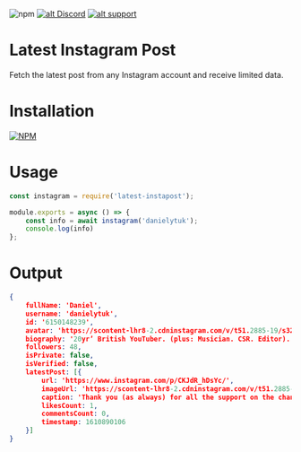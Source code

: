 ![npm](https://img.shields.io/npm/dt/latest-instapost) <a href='http://dytuk.me/discord' target='_blank'>![alt Discord](https://img.shields.io/discord/659873886271438848?color=7289da&logo=discord&logoColor=white)</a> <a href='https://dytuk.me/bmac' target='_blank'>![alt support](https://img.shields.io/badge/support-blue)</a>

# Latest Instagram Post
Fetch the latest post from any Instagram account and receive limited data.

# Installation
[![NPM](https://nodei.co/npm/latest-instapost.png)](https://nodei.co/npm/latest-instapost)

#  Usage
```javascript
const instagram = require('latest-instapost');

module.exports = async () => {
    const info = await instagram('danielytuk');
	console.log(info)
};
```

# Output
```json
{
    fullName: 'Daniel',
    username: 'danielytuk',
    id: '6150148239',
    avatar: 'https://scontent-lhr8-2.cdninstagram.com/v/t51.2885-19/s320x320/92845880_245778243453368_3987615454863556608_n.jpg?_nc_ht=scontent-lhr8-2.cdninstagram.com&_nc_ohc=wnEA3gkoDIIAX8G-1t0&tp=1&oh=d844f074bd9e4d12f4ae2b7ec9cfadf3&oe=605AB271',
    biography: '20yr’ British YouTuber. (plus: Musician. CSR. Editor).',
    followers: 48,
    isPrivate: false,
    isVerified: false,
    latestPost: [{
        url: 'https://www.instagram.com/p/CKJdR_hDsYc/',
        imageUrl: 'https://scontent-lhr8-2.cdninstagram.com/v/t51.2885-15/e35/140005980_795784707638186_3254693728953030451_n.jpg?_nc_ht=scontent-lhr8-2.cdninstagram.com&_nc_cat=102&_nc_ohc=l5BHTfxFMiMAX9idgn6&tp=1&oh=e65c705cd0b42f74f7eb17fefff3e44a&oe=605CD5E7',
        caption: 'Thank you (as always) for all the support on the channel 💖💖💖',
        likesCount: 1,
        commentsCount: 0,
        timestamp: 1610890106
    }]
}
```